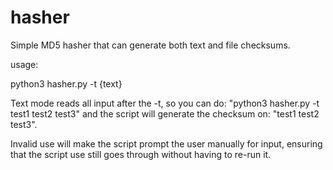 # hasher

Simple MD5 hasher that can generate both text and file checksums.

usage:

python3 hasher.py -t {text}

Text mode reads all input after the -t, so you can do: "python3 hasher.py -t test1 test2 test3" and the script will generate the checksum on: "test1 test2 test3".

Invalid use will make the script prompt the user manually for input, ensuring that the script use still goes through without having to re-run it.
